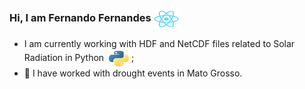 ### Hi, I am Fernando Fernandes <img align="center" alt="React icon" height="30" width="40" src="https://raw.githubusercontent.com/devicons/devicon/master/icons/react/react-original.svg">

- I am currently working with HDF and NetCDF files related to Solar Radiation in Python <img align="center" alt="Python icon" height="30" width="40" src="https://raw.githubusercontent.com/devicons/devicon/master/icons/python/python-original.svg">;
- 🌱 I have worked with drought events in Mato Grosso.
